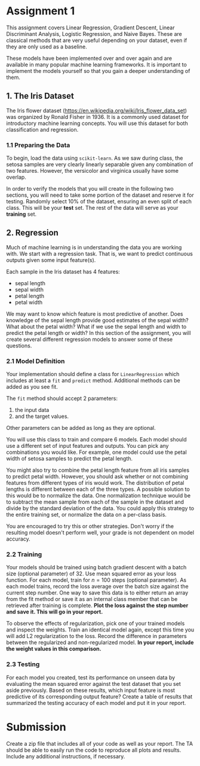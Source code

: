 # Assignment 1

This assignment covers Linear Regression, Gradient Descent, Linear Discriminant Analysis, Logistic Regression, and Naive Bayes. These are classical methods that are very useful depending on your dataset, even if they are only used as a baseline.

These models have been implemented over and over again and are available in many popular machine learning frameworks. It is important to implement the models yourself so that you gain a deeper understanding of them.

## 1. The Iris Dataset

The Iris flower dataset (https://en.wikipedia.org/wiki/Iris_flower_data_set) was organized by Ronald Fisher in 1936.
It is a commonly used dataset for introductory machine learning concepts.
You will use this dataset for both classification and regression.

### 1.1 Preparing the Data

To begin, load the data using `scikit-learn`.
As we saw during class, the setosa samples are very clearly linearly separable given any combination of two features.
However, the versicolor and virginica usually have some overlap.

In order to verify the models that you will create in the following two sections, you will need to take some portion of the dataset and reserve it for testing.
Randomly select 10% of the dataset, ensuring an even split of each class.
This will be your **test** set.
The rest of the data will serve as your **training** set.

## 2. Regression

Much of machine learning is in understanding the data you are working with.
We start with a regression task.
That is, we want to predict continuous outputs given some input feature(s).

Each sample in the Iris dataset has 4 features:
- sepal length
- sepal width
- petal length
- petal width

We may want to know which feature is most predictive of another.
Does knowledge of the sepal length provide good estimates of the sepal width?
What about the petal width?
What if we use the sepal length and width to predict the petal length or width?
In this section of the assignment, you will create several different regression models to answer some of these questions.

### 2.1 Model Definition

Your implementation should define a class for `LinearRegression` which includes at least a `fit` and `predict` method.
Additional methods can be added as you see fit.

The `fit` method should accept 2 parameters:
1. the input data
2. and the target values.

Other parameters can be added as long as they are optional.

You will use this class to train and compare 6 models.
Each model should use a different set of input features and outputs.
You can pick any combinations you would like.
For example, one model could use the petal width of setosa samples to predict the petal length.

You might also try to combine the petal length feature from all iris samples to predict petal width.
However, you should ask whether or not combining features from different types of iris would work.
The distribution of petal lengths is different between each of the three types.
A possible solution to this would be to normalize the data.
One normalization technique would be to subtract the mean sample from each of the sample in the dataset and divide by the standard deviation of the data.
You could apply this strategy to the entire training set, or normalize the data on a per-class basis.

You are encouraged to try this or other strategies.
Don't worry if the resulting model doesn't perform well, your grade is not dependent on model accuracy.

### 2.2 Training

Your models should be trained using batch gradient descent with a batch size (optional parameter) of 32.
Use mean squared error as your loss function.
For each model, train for $n = 100$ steps (optional parameter).
As each model trains, record the loss average over the batch size against the current step number.
One way to save this data is to either return an array from the fit method or save it as an internal class member that can be retrieved after training is complete.
**Plot the loss against the step number and save it.
This will go in your report.**

To observe the effects of regularization, pick one of your trained models and inspect the weights.
Train an identical model again, except this time you will add L2 regularization to the loss.
Record the difference in parameters between the regularized and non-regularized model.
**In your report, include the weight values in this comparison.**

### 2.3 Testing

For each model you created, test its performance on unseen data by evaluating the mean squared error against the test dataset that you set aside previously.
Based on these results, which input feature is most predictive of its corresponding output feature?
Create a table of results that summarized the testing accuracy of each model and put it in your report.

# Submission

Create a zip file that includes all of your code as well as your report. The TA should
be able to easily run the code to reproduce all plots and results. Include any additional
instructions, if necessary.
